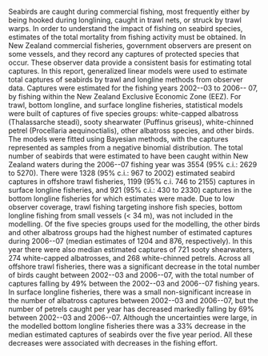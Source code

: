 ---
---
Seabirds are caught during commercial fishing, most frequently either by being hooked during longlining, caught in trawl nets, or struck by trawl warps. In order to understand the impact of fishing on seabird species, estimates of the total mortality from fishing activity must be obtained. In New Zealand commercial fisheries, government observers are present on some vessels, and they record any captures of protected species that occur. These observer data provide a consistent basis for estimating total captures. In this report, generalized linear models were used to estimate total captures of seabirds by trawl and longline methods from observer data. Captures were estimated for the fishing years 2002--03 to 2006-- 07, by fishing within the New Zealand Exclusive Economic Zone (EEZ). For trawl, bottom longline, and surface longline fisheries, statistical models were built of captures of five species groups: white-capped albatross (Thalassarche steadi), sooty shearwater (Puffinus griseus), white-chinned petrel (Procellaria aequinoctialis), other albatross species, and other birds. The models were fitted using Bayesian methods, with the captures represented as samples from a negative binomial distribution. The total number of seabirds that were estimated to have been caught within New Zealand waters during the 2006--07 fishing year was 3554 (95% c.i.: 2629 to 5270). There were 1328 (95% c.i.: 967 to 2002) estimated seabird captures in offshore trawl fisheries, 1199 (95% c.i. 746 to 2155) captures in surface longline fisheries, and 921 (95% c.i.: 430 to 2330) captures in the bottom longline fisheries for which estimates were made. Due to low observer coverage, trawl fishing targeting inshore fish species, bottom longline fishing from small vessels (< 34 m), was not included in the modelling. Of the five species groups used for the modelling, the other birds and other albatross groups had the highest number of estimated captures during 2006--07 (median estimates of 1204 and 876, respectively). In this year there were also median estimated captures of 721 sooty shearwaters, 274 white-capped albatrosses, and 268 white-chinned petrels. Across all offshore trawl fisheries, there was a significant decrease in the total number of birds caught between 2002--03 and 2006--07, with the total number of captures falling by 49% between the 2002--03 and 2006--07 fishing years. In surface longline fisheries, there was a small non-significant increase in the number of albatross captures between 2002--03 and 2006--07, but the number of petrels caught per year has decreased markedly falling by 69% between 2002--03 and 2006--07. Although the uncertainties were large, in the modelled bottom longline fisheries there was a 33% decrease in the median estimated captures of seabirds over the five year period. All these decreases were associated with decreases in the fishing effort. 
